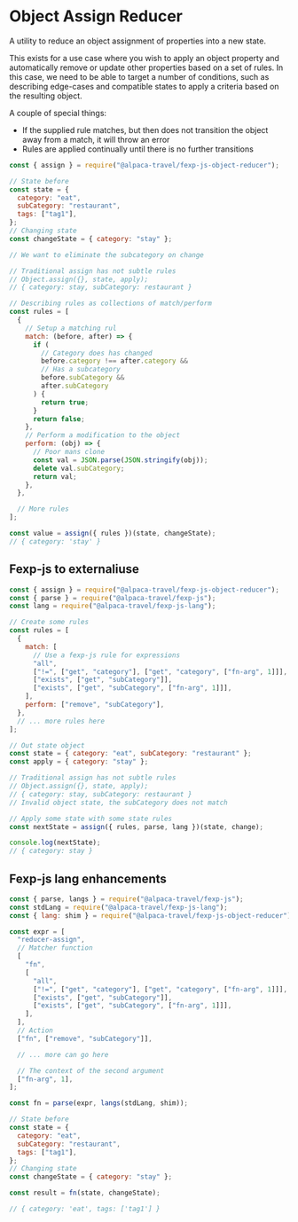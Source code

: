 # Object Assign Reducer

A utility to reduce an object assignment of properties into a new state.

This exists for a use case where you wish to apply an object property and automatically remove or update other properties based on a set of rules. In this case, we need to be able to target a number of conditions, such as describing edge-cases and compatible states to apply a criteria based on the resulting object.

A couple of special things:

- If the supplied rule matches, but then does not transition the object away from a match, it will throw an error
- Rules are applied continually until there is no further transitions

```javascript
const { assign } = require("@alpaca-travel/fexp-js-object-reducer");

// State before
const state = {
  category: "eat",
  subCategory: "restaurant",
  tags: ["tag1"],
};
// Changing state
const changeState = { category: "stay" };

// We want to eliminate the subcategory on change

// Traditional assign has not subtle rules
// Object.assign({}, state, apply);
// { category: stay, subCategory: restaurant }

// Describing rules as collections of match/perform
const rules = [
  {
    // Setup a matching rul
    match: (before, after) => {
      if (
        // Category does has changed
        before.category !== after.category &&
        // Has a subcategory
        before.subCategory &&
        after.subCategory
      ) {
        return true;
      }
      return false;
    },
    // Perform a modification to the object
    perform: (obj) => {
      // Poor mans clone
      const val = JSON.parse(JSON.stringify(obj));
      delete val.subCategory;
      return val;
    },
  },

  // More rules
];

const value = assign({ rules })(state, changeState);
// { category: 'stay' }
```

## Fexp-js to externaliuse

```javascript
const { assign } = require("@alpaca-travel/fexp-js-object-reducer");
const { parse } = require("@alpaca-travel/fexp-js");
const lang = require("@alpaca-travel/fexp-js-lang");

// Create some rules
const rules = [
  {
    match: [
      // Use a fexp-js rule for expressions
      "all",
      ["!=", ["get", "category"], ["get", "category", ["fn-arg", 1]]],
      ["exists", ["get", "subCategory"]],
      ["exists", ["get", "subCategory", ["fn-arg", 1]]],
    ],
    perform: ["remove", "subCategory"],
  },
  // ... more rules here
];

// Out state object
const state = { category: "eat", subCategory: "restaurant" };
const apply = { category: "stay" };

// Traditional assign has not subtle rules
// Object.assign({}, state, apply);
// { category: stay, subCategory: restaurant }
// Invalid object state, the subCategory does not match

// Apply some state with some state rules
const nextState = assign({ rules, parse, lang })(state, change);

console.log(nextState);
// { category: stay }
```

## Fexp-js lang enhancements

```javascript
const { parse, langs } = require("@alpaca-travel/fexp-js");
const stdLang = require("@alpaca-travel/fexp-js-lang");
const { lang: shim } = require("@alpaca-travel/fexp-js-object-reducer");

const expr = [
  "reducer-assign",
  // Matcher function
  [
    "fn",
    [
      "all",
      ["!=", ["get", "category"], ["get", "category", ["fn-arg", 1]]],
      ["exists", ["get", "subCategory"]],
      ["exists", ["get", "subCategory", ["fn-arg", 1]]],
    ],
  ],
  // Action
  ["fn", ["remove", "subCategory"]],

  // ... more can go here

  // The context of the second argument
  ["fn-arg", 1],
];

const fn = parse(expr, langs(stdLang, shim));

// State before
const state = {
  category: "eat",
  subCategory: "restaurant",
  tags: ["tag1"],
};
// Changing state
const changeState = { category: "stay" };

const result = fn(state, changeState);

// { category: 'eat', tags: ['tag1'] }
```
